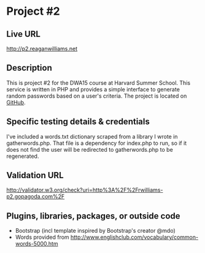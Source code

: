 # Project #2

## Live URL
<http://p2.reaganwilliams.net>

## Description
This is project #2 for the DWA15 course at Harvard Summer School. This service is written in PHP and provides a simple interface to generate random passwords based on a user's criteria. The project is located on [GitHub](https://github.com/reagan83/s15-p2).

## Specific testing details & credentials
I've included a words.txt dictionary scraped from a library I wrote in gatherwords.php.  That file is a dependency for index.php to run, so if it does not find the user will be redirected to gatherwords.php to be regenerated. 

## Validation URL
<http://validator.w3.org/check?uri=http%3A%2F%2Frwilliams-p2.gopagoda.com%2F>

## Plugins, libraries, packages, or outside code
* Bootstrap (incl template inspired by Bootstrap's creator @mdo)
* Words provided from http://www.englishclub.com/vocabulary/common-words-5000.htm
